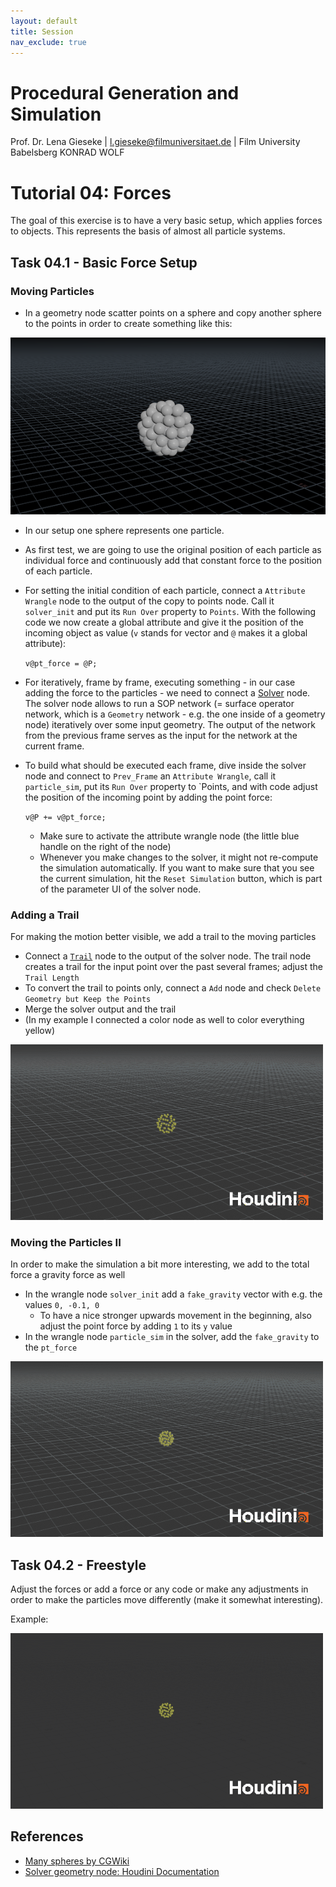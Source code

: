 ```yaml
---
layout: default
title: Session
nav_exclude: true
---
```


# Procedural Generation and Simulation

Prof. Dr. Lena Gieseke \| l.gieseke@filmuniversitaet.de \| Film University Babelsberg KONRAD WOLF

# Tutorial 04: Forces

The goal of this exercise is to have a very basic setup, which applies forces to objects. This represents the basis of almost all particle systems.

## Task 04.1 - Basic Force Setup

### Moving Particles

* In a geometry node scatter points on a sphere and copy another sphere to the points in order to create something like this:

![force_start](img/force_start.png)

* In our setup one sphere represents one particle.
* As first test, we are going to use the original position of each particle as individual force and continuously add that constant force to the position of each particle.
* For setting the initial condition of each particle, connect a `Attribute Wrangle` node to the output of the copy to points node. Call it `solver_init` and put its `Run Over` property to `Points`. With the following code we now create a global attribute and give it the position of the incoming object as value (`v` stands for vector and `@` makes it a global attribute):  

    `v@pt_force = @P;`

* For iteratively, frame by frame, executing something - in our case adding the force to the particles - we need to connect a [Solver](http://www.sidefx.com/docs/houdini/nodes/sop/solver.html) node. The solver node allows to run a SOP network (= surface operator network, which is a `Geometry` network - e.g. the one inside of a geometry node) iteratively over some input geometry. The output of the network from the previous frame serves as the input for the network at the current frame.
* To build what should be executed each frame, dive inside the solver node and connect to `Prev_Frame` an `Attribute Wrangle`, call it `particle_sim`,  put its `Run Over` property to `Points, and with code adjust the position of the incoming point by adding the point force: 
 
     `v@P += v@pt_force;`

  * Make sure to activate the attribute wrangle node (the little blue handle on the right of the node) 
  * Whenever you make changes to the solver, it might not re-compute the simulation automatically. If you want to make sure that you see the current simulation, hit the `Reset Simulation` button, which is part of the parameter UI of the solver node.


### Adding a Trail

For making the motion better visible, we add a trail to the moving particles

* Connect a [`Trail`](https://www.sidefx.com/docs/houdini/nodes/sop/trail.html) node to the output of the solver node. The trail node creates a trail for the input point over the past several frames; adjust the `Trail Length`
* To convert the trail to points only, connect a `Add` node and check `Delete Geometry but Keep the Points`
* Merge the solver output and the trail
* (In my example I connected a color node as well to color everything yellow)

![force_point_trail](img/force_point_trail.gif)


### Moving the Particles II

In order to make the simulation a bit more interesting, we add to the total force a gravity force as well

* In the wrangle node `solver_init` add a `fake_gravity` vector with e.g. the values `0, -0.1, 0`
  * To have a nice stronger upwards movement in the beginning, also adjust the point force by adding `1` to its `y` value
* In the wrangle node `particle_sim` in the solver, add the `fake_gravity` to the `pt_force`


![force_point_gravity](img/force_point_gravity.gif)


## Task 04.2 - Freestyle

Adjust the forces or add a force or any code or make any adjustments in order to make the particles move differently (make it somewhat interesting).

Example:

![force_adjusted](img/force_adjusted.gif)



## References

* [Many spheres by CGWiki](http://www.tokeru.com/cgwiki/index.php?title=The_solver_sop)  
* [Solver geometry node: Houdini Documentation](http://www.sidefx.com/docs/houdini/nodes/sop/solver.html)  


